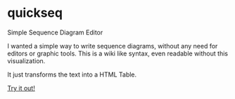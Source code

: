 # quickseq
Simple Sequence Diagram Editor

I wanted a simple way to write sequence diagrams, without any need for editors or graphic tools. 
This is a wiki like syntax, even readable without this visualization.

It just transforms the text into a HTML Table.

[Try it out!](https://99apz.com/qs.html)